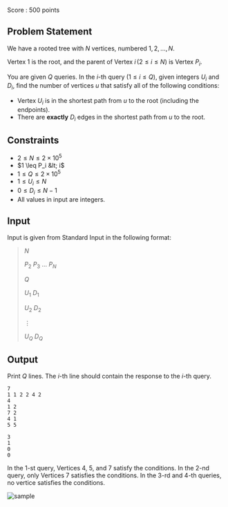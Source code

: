 Score : $500$ points

## Problem Statement

We have a rooted tree with $N$ vertices, numbered $1, 2, \dots, N$.

Vertex $1$ is the root, and the parent of Vertex $i \, (2 \leq i \leq N)$ is Vertex $P_i$.

You are given $Q$ queries. In the $i$-th query $(1 \leq i \leq Q)$, given integers $U_i$ and $D_i$, find the number of vertices $u$ that satisfy all of the following conditions:

- Vertex $U_i$ is in the shortest path from $u$ to the root (including the endpoints).
- There are **exactly** $D_i$ edges in the shortest path from $u$ to the root.

## Constraints

- $2 \leq N \leq 2 \times 10^5$
- $1 \leq P_i &lt; i$
- $1 \leq Q \leq 2 \times 10^5$
- $1 \leq U_i \leq N$
- $0 \leq D_i \leq N - 1$
- All values in input are integers.

## Input

Input is given from Standard Input in the following format:

> $N$
> 
> $P_2$ $P_3$ $\ldots$ $P_N$
> 
> $Q$
> 
> $U_1$ $D_1$
> 
> $U_2$ $D_2$
> 
> $\vdots$
> 
> $U_Q$ $D_Q$

## Output

Print $Q$ lines.
The $i$-th line should contain the response to the $i$-th query.

```input1
7
1 1 2 2 4 2
4
1 2
7 2
4 1
5 5
```

```output1
3
1
0
0
```

In the $1$-st query, Vertices $4$, $5$, and $7$ satisfy the conditions.
In the $2$-nd query, only Vertices $7$ satisfies the conditions.
In the $3$-rd and $4$-th queries, no vertice satisfies the conditions.

![sample](https://img.atcoder.jp/ghi/abc202_e_sample_00.jpg)
